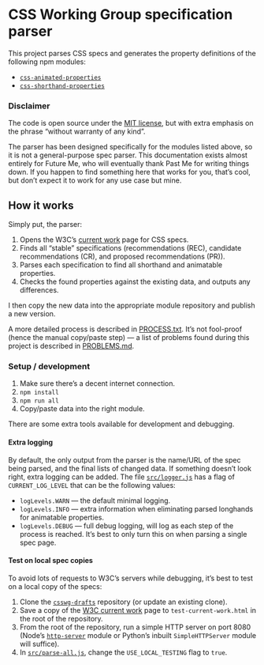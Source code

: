 CSS Working Group specification parser
======================================

This project parses CSS specs and generates the property definitions of the following npm modules:

* [`css-animated-properties`](https://www.npmjs.com/package/css-animated-properties)
* [`css-shorthand-properties`](https://www.npmjs.com/package/css-shorthand-properties)

### Disclaimer

The code is open source under the [MIT license](LICENSE), but with extra emphasis on the phrase “without warranty of any kind”.

The parser has been designed specifically for the modules listed above, so it is not a general-purpose spec parser.
This documentation exists almost entirely for Future Me, who will eventually thank Past Me for writing things down. If you happen to find something here that works for you, that’s cool, but don’t expect it to work for any use case but mine.


How it works
------------

Simply put, the parser:

1. Opens the W3C’s [current work][css-current-work] page for CSS specs.
2. Finds all “stable” specifications (recommendations (REC), candidate recommendations (CR), and proposed recommendations (PR)).
3. Parses each specification to find all shorthand and animatable properties.
4. Checks the found properties against the existing data, and outputs any differences.

I then copy the new data into the appropriate module repository and publish a new version.

A more detailed process is described in [PROCESS.txt](). It’s not fool-proof (hence the manual copy/paste step) — a list of problems found during this project is described in [PROBLEMS.md]().

### Setup / development

1. Make sure there’s a decent internet connection.
2. `npm install`
3. `npm run all`
4. Copy/paste data into the right module.

There are some extra tools available for development and debugging.

#### Extra logging

By default, the only output from the parser is the name/URL of the spec being parsed, and the final lists of changed data. If something doesn’t look right, extra logging can be added. The file [`src/logger.js`]() has a flag of `CURRENT_LOG_LEVEL` that can be the following values:

* `logLevels.WARN` — the default minimal logging.
* `logLevels.INFO` — extra information when eliminating parsed longhands for animatable properties.
* `logLevels.DEBUG` — full debug logging, will log as each step of the process is reached. It’s best to only turn this on when parsing a single spec page.

#### Test on local spec copies

To avoid lots of requests to W3C’s servers while debugging, it’s best to test on a local copy of the specs:

1. Clone the [`csswg-drafts`](https://github.com/w3c/csswg-drafts) repository (or update an existing clone).
2. Save a copy of the [W3C current work][css-current-work] page to `test-current-work.html` in the root of the repository.
3. From the root of the repository, run a simple HTTP server on port 8080 (Node’s [`http-server`](https://www.npmjs.com/package/http-server) module or Python’s inbuilt `SimpleHTTPServer` module will suffice).
4. In [`src/parse-all.js`](), change the `USE_LOCAL_TESTING` flag to `true`.


[css-current-work]: https://www.w3.org/Style/CSS/current-work
